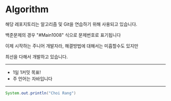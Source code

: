 # Algorithm

해당 레포지토리는 알고리즘 및 Git을 연습하기 위해 사용되고 있습니다.<br>

백준문제의 경우 "#Main1008" 식으로 문제번호로 표기됩니다<br>

이제 시작하는 주니어 개발자라, 해결방법에 대해서는 미흡할수도 있지만

최선을 다해서 개발하고 있습니다.

---

- 1일 1커밋 목표!
- 주 언어는 자바입니다

---

```java
System.out.println("Choi Rang")
```




